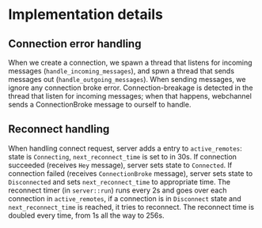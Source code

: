 # Implementation details

## Connection error handling

When we create a connection, we spawn a thread that listens for
incoming messages (`handle_incoming_messages`), and spwn a thread that
sends messages out (`handle_outgoing_messages`). When sending
messages, we ignore any connection broke error. Connection-breakage is
detected in the thread that listen for incoming messages; when that
happens, webchannel sends a ConnectionBroke message to ourself to
handle.

## Reconnect handling

When handling connect request, server adds a entry to
`active_remotes`: state is `Connecting`, `next_reconnect_time` is set
to in 30s. If connection succeeded (receives `Hey` message), server
sets state to `Connected`. If connection failed (receives
`ConnectionBroke` message), server sets state to `Disconnected` and
sets `next_reconnect_time` to appropriate time. The reconnect timer
(in `server::run`) runs every 2s and goes over each connection in
`active_remotes`, if a connection is in `Disconnect` state and
`next_reconnect_time` is reached, it tries to reconnect. The reconnect
time is doubled every time, from 1s all the way to 256s.
